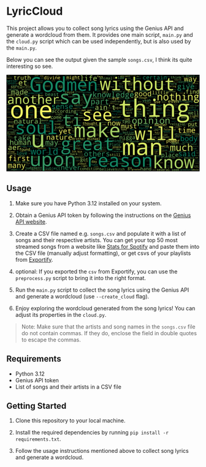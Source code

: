 # LyricCloud

This project allows you to collect song lyrics using the Genius API and generate a wordcloud from them. 
It provides one main script, `main.py` and the `cloud.py` script which can be used independently, but is also used by the `main.py`.

Below you can see the output given the sample `songs.csv`, I think its quite interesting so see. <br>

![Sample Image](./resources/wordcloud.png)

## Usage

1. Make sure you have Python 3.12 installed on your system.

2. Obtain a Genius API token by following the instructions on the [Genius API website](https://genius.com/api-clients).

3. Create a CSV file named e.g. `songs.csv` and populate it with a list of songs and their respective artists. You can get your top 50 most streamed songs from a website like [Stats for Spotify](https://www.statsforspotify.com/) and paste them into the CSV file (manually adjust formatting), or get csvs of your playlists from [Exportify](https://exportify.net/#playlists).

4. optional: If you exported the `csv` from Exportify, you can use the `preprocess.py` script to bring it into the right format.

5. Run the `main.py` script to collect the song lyrics using the Genius API and generate a wordcloud (use `--create_cloud` flag).

6. Enjoy exploring the wordcloud generated from the song lyrics! You can adjust its properties in the `cloud.py`.

> Note: Make sure that the artists and song names in the `songs.csv` file do not contain commas. If they do, enclose the field in double quotes to escape the commas.

## Requirements

- Python 3.12
- Genius API token
- List of songs and their artists in a CSV file

## Getting Started

1. Clone this repository to your local machine.

2. Install the required dependencies by running `pip install -r requirements.txt`.

3. Follow the usage instructions mentioned above to collect song lyrics and generate a wordcloud.
